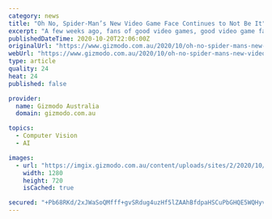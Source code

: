```yaml
---
category: news
title: "Oh No, Spider-Man’s New Video Game Face Continues to Not Be It"
excerpt: "A few weeks ago, fans of good video games, good video game faces, and Marvel’s Spider-Man were shook by the revelation that for the game’s leap to Playstation 5 — and the arrival of Spider-Man: Miles Morales — developers Insomniac Games had completely changed the face of its excellent"
publishedDateTime: 2020-10-20T22:06:00Z
originalUrl: "https://www.gizmodo.com.au/2020/10/oh-no-spider-mans-new-video-game-face-continues-to-not-be-it/"
webUrl: "https://www.gizmodo.com.au/2020/10/oh-no-spider-mans-new-video-game-face-continues-to-not-be-it/"
type: article
quality: 24
heat: 24
published: false

provider:
  name: Gizmodo Australia
  domain: gizmodo.com.au

topics:
  - Computer Vision
  - AI

images:
  - url: "https://imgix.gizmodo.com.au/content/uploads/sites/2/2020/10/20/gina-phone.jpg?ar=16%3A9&fit=crop&q=65&w=1280"
    width: 1280
    height: 720
    isCached: true

secured: "+Pb68RKd/2xJWaSoQMfff+gvSRdug4uzHf5lZAAhBfdpaHSCuPbGHQE5WQHyvjAx2xL8dTbEI2CCLXeUdomfYzwrwt4FNIclojJ82T6GRx0jzwKIMN24aNai2SpGTzGRbxc9dcNTq5/CNpqHEtjinhzN7OgzExmSpc58WvkqQdzkihX3FX3nW2QAM9KraJQJR9TaW2ERf+58g/9Jm56RRw8nqiGwihqfWD0aAUaung5HUugICrrVvHciIeW80VIW7xruxua4qqvoblr+NV9Dv42XE+UIE1hS8bdRTcNHfd9A2yie9mmREFnEQl+dIYyV6bhU63O3vx8/bFY9eML6Sj+anUQdZdNw20Ls4cpQkS4=;OikUBBuSDTIFBKfOKyoLpA=="
---
```


